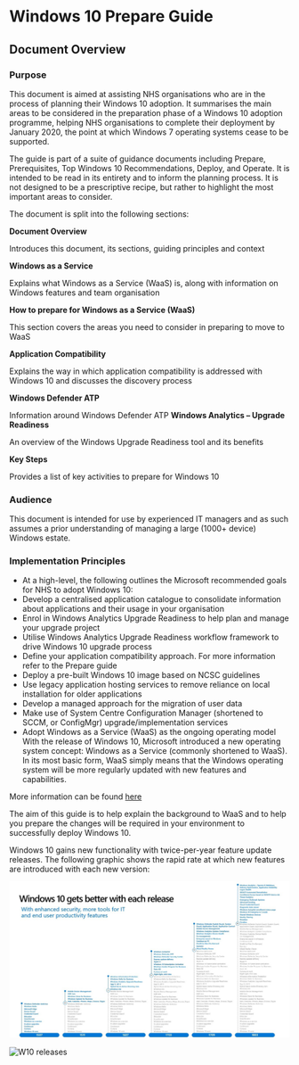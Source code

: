 ﻿# Windows 10 Prepare Guide
## Document Overview
### Purpose
This document is aimed at assisting NHS organisations who are in the process of planning their Windows 10 adoption. It summarises the main areas to be considered in the preparation phase of a Windows 10 adoption programme, helping NHS organisations to complete their deployment by January 2020, the point at which Windows 7 operating systems cease to be supported.

The guide is part of a suite of guidance documents including Prepare, Prerequisites, Top Windows 10 Recommendations, Deploy, and Operate. It is intended to be read in its entirety and to inform the planning process. It is not designed to be a prescriptive recipe, but rather to highlight the most important areas to consider.

The document is split into the following sections:

**Document Overview**

Introduces this document, its sections, guiding principles and context

**Windows as a Service**

Explains what Windows as a Service (WaaS) is, along with information on Windows features and team organisation

**How to prepare for Windows as a Service (WaaS)**

This section covers the areas you need to consider in preparing to move to WaaS

**Application Compatibility**

Explains the way in which application compatibility is addressed with Windows 10 and discusses the discovery process

**Windows Defender ATP**

Information around Windows Defender ATP
**Windows Analytics – Upgrade Readiness**

An overview of the Windows Upgrade Readiness tool and its benefits

**Key Steps**

Provides a list of key activities to prepare for Windows 10

### Audience
This document is intended for use by experienced IT managers and as such assumes a prior understanding of managing a large (1000+ device) Windows estate.  
### Implementation Principles
- At a high-level, the following outlines the Microsoft recommended goals for NHS to adopt Windows 10:
- Develop a centralised application catalogue to consolidate information about applications and their usage in your organisation
- Enrol in Windows Analytics Upgrade Readiness to help plan and manage your upgrade project
- Utilise Windows Analytics Upgrade Readiness workflow framework to drive Windows 10 upgrade process
- Define your application compatibility approach. For more information refer to the Prepare guide
- Deploy a pre-built Windows 10 image based on NCSC guidelines
- Use legacy application hosting services to remove reliance on local installation for older applications
- Develop a managed approach for the migration of user data
- Make use of System Centre Configuration Manager (shortened to SCCM, or ConfigMgr) upgrade/implementation services
- Adopt Windows as a Service (WaaS) as the ongoing operating model
With the release of Windows 10, Microsoft introduced a new operating system concept: Windows as a Service (commonly shortened to WaaS). In its most basic form, WaaS simply means that the Windows operating system will be more regularly updated with new features and capabilities.

More information can be found [here](https://docs.microsoft.com/en-us/windows/deployment/update/waas-quick-start)

The aim of this guide is to help explain the background to WaaS and to help you prepare the changes will be required in your environment to successfully deploy Windows 10.

Windows 10 gains new functionality with twice-per-year feature update releases. The following graphic shows the rapid rate at which new features are introduced with each new version:

![image](https://github.com/geoffyoung101/doc-repo/blob/master/eachrelease.jpg)

![W10 releases](https://geoffyoung101.github.io/doc-repo/eachrelease.jpg)






